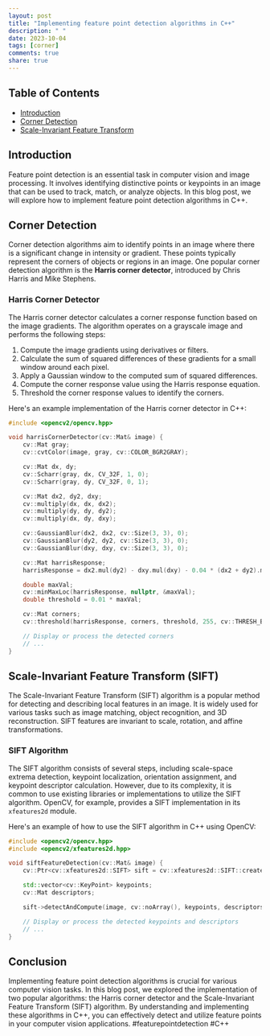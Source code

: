 ```yaml
---
layout: post
title: "Implementing feature point detection algorithms in C++"
description: " "
date: 2023-10-04
tags: [corner]
comments: true
share: true
---
```


## Table of Contents

- [Introduction](#introduction)
- [Corner Detection](#corner-detection)
- [Scale-Invariant Feature Transform](#scale-invariant-feature-transform)

## Introduction

Feature point detection is an essential task in computer vision and image processing. It involves identifying distinctive points or keypoints in an image that can be used to track, match, or analyze objects. In this blog post, we will explore how to implement feature point detection algorithms in C++.

## Corner Detection

Corner detection algorithms aim to identify points in an image where there is a significant change in intensity or gradient. These points typically represent the corners of objects or regions in an image. One popular corner detection algorithm is the **Harris corner detector**, introduced by Chris Harris and Mike Stephens.

### Harris Corner Detector

The Harris corner detector calculates a corner response function based on the image gradients. The algorithm operates on a grayscale image and performs the following steps:

1. Compute the image gradients using derivatives or filters.
2. Calculate the sum of squared differences of these gradients for a small window around each pixel.
3. Apply a Gaussian window to the computed sum of squared differences.
4. Compute the corner response value using the Harris response equation.
5. Threshold the corner response values to identify the corners.

Here's an example implementation of the Harris corner detector in C++:

```cpp
#include <opencv2/opencv.hpp>

void harrisCornerDetector(cv::Mat& image) {
    cv::Mat gray;
    cv::cvtColor(image, gray, cv::COLOR_BGR2GRAY);

    cv::Mat dx, dy;
    cv::Scharr(gray, dx, CV_32F, 1, 0);
    cv::Scharr(gray, dy, CV_32F, 0, 1);

    cv::Mat dx2, dy2, dxy;
    cv::multiply(dx, dx, dx2);
    cv::multiply(dy, dy, dy2);
    cv::multiply(dx, dy, dxy);

    cv::GaussianBlur(dx2, dx2, cv::Size(3, 3), 0);
    cv::GaussianBlur(dy2, dy2, cv::Size(3, 3), 0);
    cv::GaussianBlur(dxy, dxy, cv::Size(3, 3), 0);

    cv::Mat harrisResponse;
    harrisResponse = dx2.mul(dy2) - dxy.mul(dxy) - 0.04 * (dx2 + dy2).mul(dx2 + dy2);

    double maxVal;
    cv::minMaxLoc(harrisResponse, nullptr, &maxVal);
    double threshold = 0.01 * maxVal;

    cv::Mat corners;
    cv::threshold(harrisResponse, corners, threshold, 255, cv::THRESH_BINARY);

    // Display or process the detected corners
    // ...
}
```

## Scale-Invariant Feature Transform (SIFT)

The Scale-Invariant Feature Transform (SIFT) algorithm is a popular method for detecting and describing local features in an image. It is widely used for various tasks such as image matching, object recognition, and 3D reconstruction. SIFT features are invariant to scale, rotation, and affine transformations.

### SIFT Algorithm

The SIFT algorithm consists of several steps, including scale-space extrema detection, keypoint localization, orientation assignment, and keypoint descriptor calculation. However, due to its complexity, it is common to use existing libraries or implementations to utilize the SIFT algorithm. OpenCV, for example, provides a SIFT implementation in its `xfeatures2d` module.

Here's an example of how to use the SIFT algorithm in C++ using OpenCV:

```cpp
#include <opencv2/opencv.hpp>
#include <opencv2/xfeatures2d.hpp>

void siftFeatureDetection(cv::Mat& image) {
    cv::Ptr<cv::xfeatures2d::SIFT> sift = cv::xfeatures2d::SIFT::create();

    std::vector<cv::KeyPoint> keypoints;
    cv::Mat descriptors;

    sift->detectAndCompute(image, cv::noArray(), keypoints, descriptors);

    // Display or process the detected keypoints and descriptors
    // ...
}
```

## Conclusion

Implementing feature point detection algorithms is crucial for various computer vision tasks. In this blog post, we explored the implementation of two popular algorithms: the Harris corner detector and the Scale-Invariant Feature Transform (SIFT) algorithm. By understanding and implementing these algorithms in C++, you can effectively detect and utilize feature points in your computer vision applications. #featurepointdetection #C++